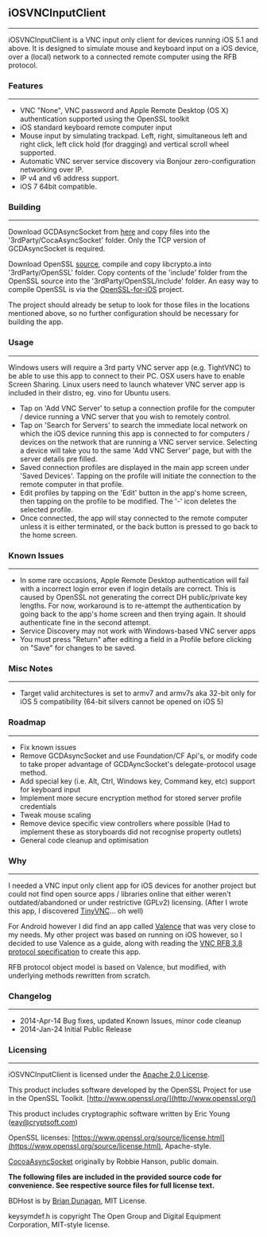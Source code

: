 ## iOSVNCInputClient
---
iOSVNCInputClient is a VNC input only client for devices running iOS 5.1 and above.  It is designed to simulate mouse and keyboard input on a iOS device, over a (local) network to a connected remote computer using the RFB protocol.

### Features
---
*  VNC "None", VNC password and Apple Remote Desktop (OS X) authentication supported using the OpenSSL toolkit
*  iOS standard keyboard remote computer input
*  Mouse input by simulating trackpad.  Left, right, simultaneous left and right click, left click hold (for dragging) and vertical scroll wheel supported.
*  Automatic VNC server service discovery via Bonjour zero-configuration networking over IP.
*  IP v4 and v6 address support.
*  iOS 7 64bit compatible.

### Building
---
Download GCDAsyncSocket from [here](https://github.com/robbiehanson/CocoaAsyncSocket/) and copy files into the '3rdParty/CocaAsyncSocket' folder.  Only the TCP version of GCDAsyncSocket is required.

Download OpenSSL [source](https://www.openssl.org/source/), compile and copy libcrypto.a into '3rdParty/OpenSSL' folder.  Copy contents of the 'include' folder from the OpenSSL source into the '3rdParty/OpenSSL/include' folder.  An easy way to compile OpenSSL is via the [OpenSSL-for-iOS](https://github.com/x2on/OpenSSL-for-iPhone) project.

The project should already be setup to look for those files in the locations mentioned above, so no further configuration should be necessary for building the app.

### Usage
---
Windows users will require a 3rd party VNC server app (e.g. TightVNC) to be able to use this app to connect to their PC.  OSX users have to enable Screen Sharing.  Linux users need to launch whatever VNC server app is included in their distro, eg. vino for Ubuntu users.

*  Tap on 'Add VNC Server' to setup a connection profile for the computer / device running a VNC server that you wish to remotely control.  
*  Tap on 'Search for Servers' to search the immediate local network on which the iOS device running this app is connected to for computers / devices on the network that are running a VNC server service.  Selecting a device will take you to the same 'Add VNC Server' page, but with the server details pre filled.
*  Saved connection profiles are displayed in the main app screen under 'Saved Devices'.  Tapping on the profile will initiate the connection to the remote computer in that profile.
*  Edit profiles by tapping on the 'Edit' button in the app's home screen, then tapping on the profile to be modified.  The '-' icon deletes the selected profile.
*  Once connected, the app will stay connected to the remote computer unless it is either terminated, or the back button is pressed to go back to the home screen.

### Known Issues 
---
* In some rare occasions, Apple Remote Desktop authentication will fail with a incorrect login error even if login details are correct.  This is caused by OpenSSL not generating the correct DH public/private key lengths.  For now, workaround is to re-attempt the authentication by going back to the app's home screen and then trying again.  It should authenticate fine in the second attempt.  
* Service Discovery may not work with Windows-based VNC server apps
* You must press "Return" after editing a field in a Profile before clicking on "Save" for changes to be saved.

### Misc Notes
---
*  Target valid architectures is set to armv7 and armv7s aka 32-bit only for iOS 5 compatibility (64-bit silvers cannot be opened on iOS 5)

 
### Roadmap
---
*  Fix known issues
*  Remove GCDAsyncSocket and use Foundation/CF Api's, or modify code to take proper advantage of GCDAyncSocket's delegate-protocol usage method.
*  Add special key (i.e. Alt, Ctrl, Windows key, Command key, etc) support for keyboard input
*  Implement more secure encryption method for stored server profile credentials
*  Tweak mouse scaling
*  Remove device specific view controllers where possible (Had to implement these as storyboards did not recognise property outlets)
*  General code cleanup and optimisation

### Why
---
I needed a VNC input only client app for iOS devices for another project but could not find open source apps / libraries online that either weren't outdated/abandoned or under restrictive (GPLv2) licensing.  (After I wrote this app, I discovered [TinyVNC](https://github.com/sergeystoma/tinyvnc)... oh well)

For Android however I did find an app called [Valence](http://cafbit.com/valence/) that was very close to my needs.  My other project was based on running on iOS however, so I decided to use Valence as a guide, along with reading the [VNC RFB 3.8 protocol specification](www.realvnc.com/docs/rfbproto.pdf) to create this app.  

RFB protocol object model is based on Valence, but modified, with underlying methods rewritten from scratch.

### Changelog
---

* 2014-Apr-14 Bug fixes, updated Known Issues, minor code cleanup
* 2014-Jan-24	Initial Public Release

### Licensing
---
iOSVNCInputClient is licensed under the [Apache 2.0 License](http://www.apache.org/licenses/LICENSE-2.0).

This product includes software developed by the OpenSSL Project for use in the OpenSSL Toolkit. [http://www.openssl.org/](http://www.openssl.org/)

This product includes cryptographic software written by Eric Young (eay@cryptsoft.com)

OpenSSL licenses: [https://www.openssl.org/source/license.html](https://www.openssl.org/source/license.html), Apache-style.

[CocoaAsyncSocket](https://github.com/robbiehanson/CocoaAsyncSocket/wiki/License) originally by Robbie Hanson, public domain.

**The following files are included in the provided source code for convenience.  See respective source files for full license text.**

BDHost is by [Brian Dunagan](http://bdunagan.com/2009/11/28/iphone-tip-no-nshost/), MIT License.

keysymdef.h is copyright The Open Group and Digital Equipment Corporation, MIT-style license.